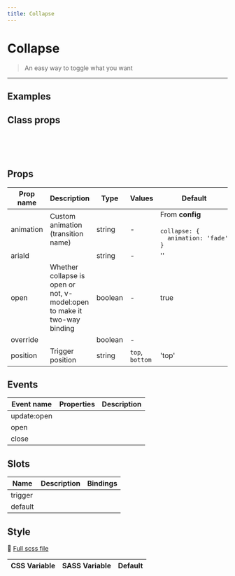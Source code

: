 ```yaml
---
title: Collapse
---
```


# Collapse

> An easy way to toggle what you want

---

## Examples

 <example-collapse />

## Class props

<br />

<inspector-collapse-viewer />

<br />
<br />

## Props

| Prop name | Description                                                              | Type    | Values          | Default                                                                                                                                   |
| --------- | ------------------------------------------------------------------------ | ------- | --------------- | ----------------------------------------------------------------------------------------------------------------------------------------- |
| animation | Custom animation (transition name)                                       | string  | -               | <div>From <b>config</b></div><br><code style='white-space: nowrap; padding: 0;'> collapse: {<br>&nbsp;&nbsp;animation: 'fade'<br>}</code> |
| ariaId    |                                                                          | string  | -               | ''                                                                                                                                        |
| open      | Whether collapse is open or not, v-model:open to make it two-way binding | boolean | -               | true                                                                                                                                      |
| override  |                                                                          | boolean | -               |                                                                                                                                           |
| position  | Trigger position                                                         | string  | `top`, `bottom` | 'top'                                                                                                                                     |

## Events

| Event name  | Properties | Description |
| ----------- | ---------- | ----------- |
| update:open |            |
| open        |            |
| close       |            |

## Slots

| Name    | Description | Bindings |
| ------- | ----------- | -------- |
| trigger |             |          |
| default |             |          |

## Style

📄 [Full scss file](https://github.com/oruga-ui/oruga/blob/master/packages/oruga/src/scss/components/__collapse.scss.scss)

| CSS Variable | SASS Variable | Default |
| ------------ | ------------- | ------- |

